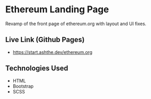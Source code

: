 # Ethereum Landing Page
Revamp of the front page of ethereum.org with layout and UI fixes.
## Live Link (Github Pages)
- https://start.ashthe.dev/ethereum.org
## Technologies Used
- HTML
- Bootstrap
- SCSS
